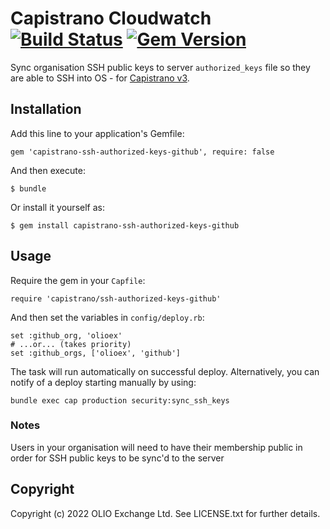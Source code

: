 # Capistrano Cloudwatch [![Build Status](https://app.travis-ci.com/OLIOEX/capistrano-ssh-authorized-keys-github.svg?branch=main)](https://app.travis-ci.com/olioex/capistrano-ssh-authorized-keys-github) [![Gem Version](https://badge.fury.io/rb/capistrano-ssh-authorized-keys-github.svg)](http://badge.fury.io/rb/capistrano-ssh-authorized-keys-github)

Sync organisation SSH public keys to server `authorized_keys` file so they are able to SSH into OS - for [Capistrano v3](https://github.com/capistrano/capistrano).

## Installation

Add this line to your application's Gemfile:

    gem 'capistrano-ssh-authorized-keys-github', require: false

And then execute:

    $ bundle

Or install it yourself as:

    $ gem install capistrano-ssh-authorized-keys-github

## Usage

Require the gem in your `Capfile`:

    require 'capistrano/ssh-authorized-keys-github'

And then set the variables in `config/deploy.rb`:

    set :github_org, 'olioex'
    # ...or... (takes priority)
    set :github_orgs, ['olioex', 'github']

The task will run automatically on successful deploy. Alternatively, you can notify of a deploy starting manually by using:

    bundle exec cap production security:sync_ssh_keys

### Notes

Users in your organisation will need to have their membership public in order for SSH public keys to be sync'd to the server

## Copyright

Copyright (c) 2022 OLIO Exchange Ltd. See LICENSE.txt for further details.